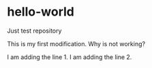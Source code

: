 # hello-world
Just test repository

This is my first modification.
Why is not working?

I am adding the line 1.
I am adding the line 2.
